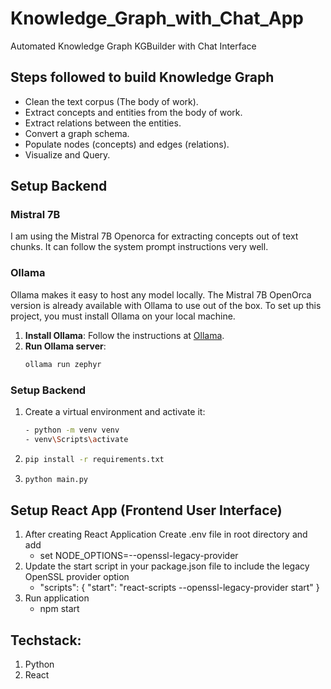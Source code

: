 # Knowledge_Graph_with_Chat_App
Automated Knowledge Graph KGBuilder with Chat Interface

## Steps followed to build Knowledge Graph
- Clean the text corpus (The body of work).
- Extract concepts and entities from the body of work.
- Extract relations between the entities.
- Convert a graph schema.
- Populate nodes (concepts) and edges (relations).
- Visualize and Query.

## Setup Backend

### Mistral 7B
I am using the Mistral 7B Openorca for extracting concepts out of text chunks. It can follow the system prompt instructions very well.

### Ollama
Ollama makes it easy to host any model locally. The Mistral 7B OpenOrca version is already available with Ollama to use out of the box. To set up this project, you must install Ollama on your local machine.

1. **Install Ollama**: Follow the instructions at [Ollama](https://ollama.ai).
2. **Run Ollama server**:
   ```sh
   ollama run zephyr

### Setup Backend

1. Create a virtual environment and activate it:
   ```sh
   - python -m venv venv
   - venv\Scripts\activate

2. 
   ```sh
   pip install -r requirements.txt
3. 
   ```sh
   python main.py

## Setup React App (Frontend User Interface)
1. After creating React Application Create .env file in root directory and add 
   - set NODE_OPTIONS=--openssl-legacy-provider
2. Update the start script in your package.json file to include the legacy OpenSSL provider option
   - "scripts": {
         "start": "react-scripts --openssl-legacy-provider start"
         }
3. Run application
   - npm start

## Techstack:
1. Python
2. React